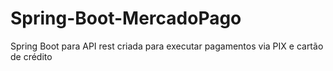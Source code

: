 # Spring-Boot-MercadoPago
Spring Boot para API rest criada para executar pagamentos via PIX e cartão de crédito
